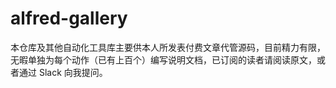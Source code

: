 # alfred-gallery

本仓库及其他自动化工具库主要供本人所发表付费文章代管源码，目前精力有限，无暇单独为每个动作（已有上百个）编写说明文档，已订阅的读者请阅读原文，或者通过 Slack 向我提问。